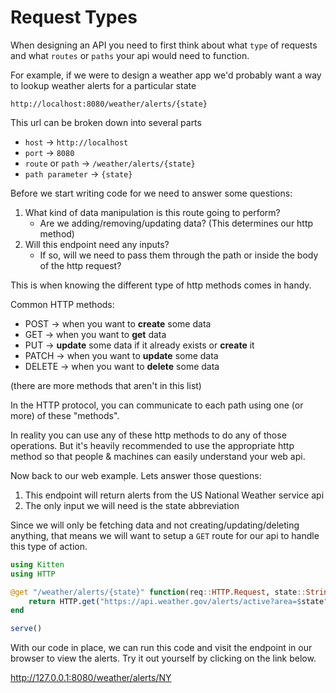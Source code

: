 # Request Types

When designing an API you need to first think about what `type` of requests
and what `routes` or `paths` your api would need to function.

For example, if we were to design a weather app we'd probably want a way to lookup weather alerts for a particular state

```
http://localhost:8080/weather/alerts/{state}
```

This url can be broken down into several parts

- `host` → `http://localhost`
- `port` → `8080`
- `route` or `path` → `/weather/alerts/{state}`
- `path parameter` → `{state}`

Before we start writing code for we need to answer some questions:

1. What kind of data manipulation is this route going to perform?
   - Are we adding/removing/updating data? (This determines our http method)
2. Will this endpoint need any inputs?
   - If so, will we need to pass them through the path or inside the body of the http request?

This is when knowing the different type of http methods comes in handy.

Common HTTP methods:

- POST → when you want to **create** some data
- GET → when you want to **get** data
- PUT → **update** some data if it already exists or **create** it
- PATCH → when you want to **update** some data
- DELETE → when you want to **delete** some data

(there are more methods that aren't in this list)

In the HTTP protocol, you can communicate to each path using one (or more) of these "methods".

In reality you can use any of these http methods to do any of those operations. But it's heavily recommended to use the appropriate http method so that people & machines can easily understand your web api.

Now back to our web example. Lets answer those questions:

1. This endpoint will return alerts from the US National Weather service api
2. The only input we will need is the state abbreviation

Since we will only be fetching data and not creating/updating/deleting anything, that means we will want to setup a `GET` route for our api to handle this type of action.

```julia
using Kitten
using HTTP

@get "/weather/alerts/{state}" function(req::HTTP.Request, state::String)
    return HTTP.get("https://api.weather.gov/alerts/active?area=$state")
end

serve()
```

With our code in place, we can run this code and visit the endpoint in our browser to view the alerts. Try it out yourself by clicking on the link below.

http://127.0.0.1:8080/weather/alerts/NY
